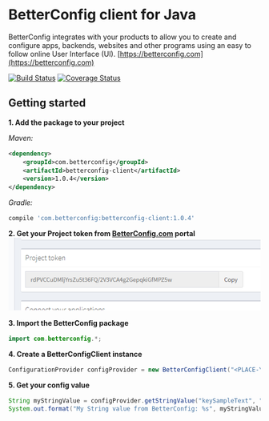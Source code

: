 # BetterConfig client for Java
BetterConfig integrates with your products to allow you to create and configure apps, backends, websites and other programs using an easy to follow online User Interface (UI). [https://betterconfig.com](https://betterconfig.com)

[![Build Status](https://travis-ci.org/BetterConfig/BetterConfigClient-java.svg?branch=master)](https://travis-ci.org/BetterConfig/BetterConfigClient-java) [![Coverage Status](https://img.shields.io/codecov/c/github/BetterConfig/BetterConfigClient-java.svg)](https://codecov.io/gh/BetterConfig/BetterConfigClient-java)

## Getting started

**1. Add the package to your project**

*Maven:* 
```xml
<dependency>
    <groupId>com.betterconfig</groupId>
    <artifactId>betterconfig-client</artifactId>
    <version>1.0.4</version>
</dependency>
```
*Gradle:*
```groovy
compile 'com.betterconfig:betterconfig-client:1.0.4'
```
**2. Get your Project token from [BetterConfig.com](https://betterconfig.com) portal**
![YourConnectionUrl](https://raw.githubusercontent.com/BetterConfig/BetterConfigClient-dotnet/master/media/readme01.png  "YourProjectToken")

**3. Import the BetterConfig package**
```java
import com.betterconfig.*;
```

**4. Create a BetterConfigClient instance**
```java
ConfigurationProvider configProvider = new BetterConfigClient("<PLACE-YOUR-PROJECT-TOKEN-HERE>");
```
**5. Get your config value**
```java
String myStringValue = configProvider.getStringValue("keySampleText", "");
System.out.format("My String value from BetterConfig: %s", myStringValue);
```
